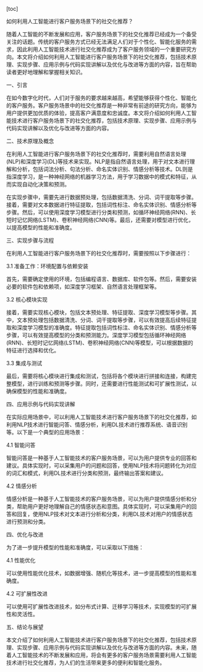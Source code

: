 
[toc]                    
                
                
如何利用人工智能进行客户服务场景下的社交化推荐？

随着人工智能的不断发展和应用，客户服务场景下的社交化推荐已经成为一个备受关注的话题。传统的客户服务方式已经无法满足人们对于个性化、智能化服务的需求，因此利用人工智能技术进行社交化推荐成为了客户服务领域的一个重要研究方向。本文将介绍如何利用人工智能进行客户服务场景下的社交化推荐，包括技术原理、实现步骤、应用示例与代码实现讲解以及优化与改进等方面的内容，旨在帮助读者更好地理解和掌握相关知识。

一、引言

在如今数字化时代，人们对于服务的要求越来越高，希望能够获得个性化、智能化的客户服务。客户服务场景中的社交化推荐是一种非常有前途的研究方向，能够为用户提供更加优质的体验，提高客户满意度和忠诚度。本文将介绍如何利用人工智能技术进行客户服务场景下的社交化推荐，包括技术原理、实现步骤、应用示例与代码实现讲解以及优化与改进等方面的内容。

二、技术原理及概念

在利用人工智能进行客户服务场景下的社交化推荐时，需要利用自然语言处理(NLP)和深度学习(DL)等技术来实现。NLP是指自然语言处理，用于对文本进行理解和分析，包括词法分析、句法分析、命名实体识别、情感分析等技术。DL则是指深度学习，是一种神经网络的机器学习方法，用于学习数据中的模式和特征，从而实现自动化决策和预测。

在实现步骤中，需要先进行数据预处理，包括数据清洗、分词、词干提取等步骤。接着，需要对文本数据进行特征提取，包括词性标注、命名实体识别、情感分析等步骤。然后，可以使用深度学习模型进行分类和预测，如循环神经网络(RNN)、长短时记忆网络(LSTM)、卷积神经网络(CNN)等。最后，还需要对模型进行优化，以提高模型的性能和准确度。

三、实现步骤与流程

在利用人工智能进行客户服务场景下的社交化推荐时，需要按照以下步骤进行：

3.1 准备工作：环境配置与依赖安装

首先，需要确定使用的环境，包括编程语言、数据库、软件包等。然后，需要安装必要的软件包和依赖项，如深度学习框架、自然语言处理框架等。

3.2 核心模块实现

接着，需要实现核心模块，包括文本预处理、特征提取、深度学习模型等步骤。其中，文本预处理包括数据清洗、分词、词干提取等步骤，可以有效提高后续特征提取和深度学习模型的准确度。特征提取包括词性标注、命名实体识别、情感分析等步骤，可以有效提高模型的分类和预测能力。深度学习模型包括循环神经网络(RNN)、长短时记忆网络(LSTM)、卷积神经网络(CNN)等模型，可以根据数据的特征进行选择和优化。

3.3 集成与测试

最后，需要将核心模块进行集成和测试，包括将各个模块进行拼接和连接，构建完整模型，进行训练和预测等步骤。同时，还需要进行性能测试和可扩展性测试，以确保模型的性能和准确度。

四、应用示例与代码实现讲解

在实际应用场景中，可以利用人工智能技术进行客户服务场景下的社交化推荐，如利用NLP技术进行智能问答、情感分析，利用DL技术进行推荐系统、语音识别等。以下是一个典型的应用场景：

4.1 智能问答

智能问答是一种基于人工智能技术的客户服务场景，可以为用户提供专业的回答和建议。具体实现时，可以采集用户的问题和回答，使用NLP技术将问题转化为对应的词汇和模式，利用DL技术进行分类和预测，最终输出答案和建议。

4.2 情感分析

情感分析是一种基于人工智能技术的客户服务场景，可以为用户提供情感分析和分类，帮助用户更好地理解自己的情感状态和意图。具体实现时，可以采集用户的回答和回复，使用NLP技术对文本进行分析和分类，利用DL技术对用户的情感状态进行预测和分类。

四、优化与改进

为了进一步提升模型的性能和准确度，可以采取以下措施：

4.1 性能优化

可以使用性能优化技术，如数据增强、随机化等技术，进一步提高模型的性能和准确度。

4.2 可扩展性改进

可以使用可扩展性改进技术，如分布式计算、迁移学习等技术，实现模型的可扩展性和灵活性。

五、结论与展望

本文介绍了如何利用人工智能技术进行客户服务场景下的社交化推荐，包括技术原理、实现步骤、应用示例与代码实现讲解以及优化与改进等方面的内容。未来，随着人工智能技术的不断发展和应用，将会有更多的客户服务场景需要利用人工智能技术进行社交化推荐，为人们的生活带来更多的便利和智能化服务。

